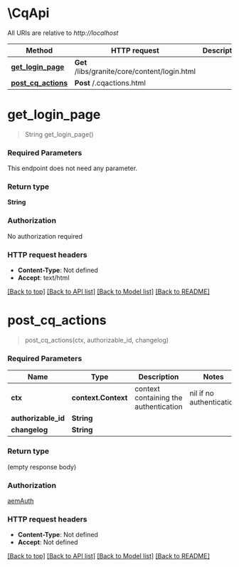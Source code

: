 # \CqApi

All URIs are relative to *http://localhost*

Method | HTTP request | Description
------------- | ------------- | -------------
[**get_login_page**](CqApi.md#get_login_page) | **Get** /libs/granite/core/content/login.html | 
[**post_cq_actions**](CqApi.md#post_cq_actions) | **Post** /.cqactions.html | 


# **get_login_page**
> String get_login_page()


### Required Parameters
This endpoint does not need any parameter.

### Return type

**String**

### Authorization

No authorization required

### HTTP request headers

 - **Content-Type**: Not defined
 - **Accept**: text/html

[[Back to top]](#) [[Back to API list]](../README.md#documentation-for-api-endpoints) [[Back to Model list]](../README.md#documentation-for-models) [[Back to README]](../README.md)

# **post_cq_actions**
> post_cq_actions(ctx, authorizable_id, changelog)


### Required Parameters

Name | Type | Description  | Notes
------------- | ------------- | ------------- | -------------
 **ctx** | **context.Context** | context containing the authentication | nil if no authentication
  **authorizable_id** | **String**|  | 
  **changelog** | **String**|  | 

### Return type

 (empty response body)

### Authorization

[aemAuth](../README.md#aemAuth)

### HTTP request headers

 - **Content-Type**: Not defined
 - **Accept**: Not defined

[[Back to top]](#) [[Back to API list]](../README.md#documentation-for-api-endpoints) [[Back to Model list]](../README.md#documentation-for-models) [[Back to README]](../README.md)

